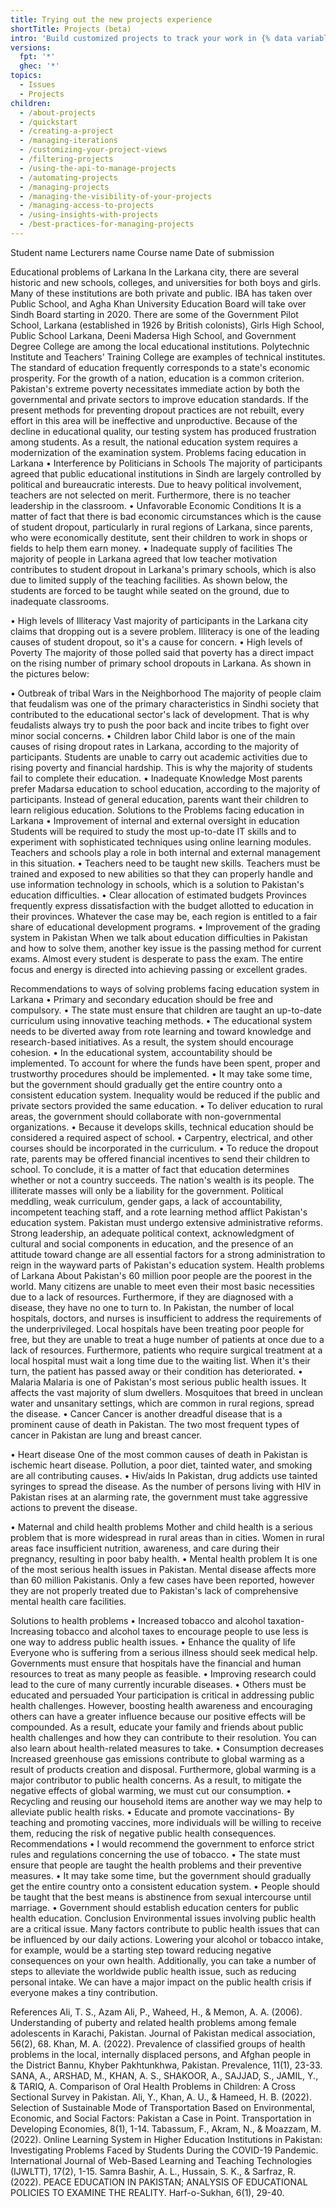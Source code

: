 ```yaml
---
title: Trying out the new projects experience
shortTitle: Projects (beta)
intro: 'Build customized projects to track your work in {% data variables.product.company_short %}.'
versions:
  fpt: '*'
  ghec: '*'
topics:
  - Issues
  - Projects
children:
  - /about-projects
  - /quickstart
  - /creating-a-project
  - /managing-iterations
  - /customizing-your-project-views
  - /filtering-projects
  - /using-the-api-to-manage-projects
  - /automating-projects
  - /managing-projects
  - /managing-the-visibility-of-your-projects
  - /managing-access-to-projects
  - /using-insights-with-projects
  - /best-practices-for-managing-projects
---
```



Student name
Lecturers name
Course name
Date of submission











Educational problems of Larkana
In the Larkana city, there are several historic and new schools, colleges, and universities for both boys and girls. Many of these institutions are both private and public. IBA has taken over Public School, and Agha Khan University Education Board will take over Sindh Board starting in 2020.
There are some of the Government Pilot School, Larkana (established in 1926 by British colonists), Girls High School, Public School Larkana, Deeni Madersa High School, and Government Degree College are among the local educational institutions. Polytechnic Institute and Teachers' Training College are examples of technical institutes. The standard of education frequently corresponds to a state's economic prosperity. For the growth of a nation, education is a common criterion. Pakistan's extreme poverty necessitates immediate action by both the governmental and private sectors to improve education standards.
If the present methods for preventing dropout practices are not rebuilt, every effort in this area will be ineffective and unproductive. Because of the decline in educational quality, our testing system has produced frustration among students. As a result, the national education system requires a modernization of the examination system.
Problems facing education in Larkana
•	Interference by Politicians in Schools
The majority of participants agreed that public educational institutions in Sindh are largely controlled by political and bureaucratic interests. Due to heavy political involvement, teachers are not selected on merit. Furthermore, there is no teacher leadership in the classroom.
•	Unfavorable Economic Conditions
It is a matter of fact that there is bad economic circumstances which is the cause of student dropout, particularly in rural regions of Larkana, since parents, who were economically destitute, sent their children to work in shops or fields to help them earn money.
•	Inadequate supply of facilities
The majority of people in Larkana agreed that low teacher motivation contributes to student dropout in Larkana's primary schools, which is also due to limited supply of the teaching facilities. As shown below, the students are forced to be taught while seated on the ground, due to inadequate classrooms.
 
•	High levels of Illiteracy
Vast majority of participants in the Larkana city claims that dropping out is a severe problem. Illiteracy is one of the leading causes of student dropout, so it's a cause for concern.
•	High levels of Poverty
The majority of those polled said that poverty has a direct impact on the rising number of primary school dropouts in Larkana. As shown in the pictures below:
  
•	Outbreak of tribal Wars in the Neighborhood
The majority of people claim that feudalism was one of the primary characteristics in Sindhi society that contributed to the educational sector's lack of development. That is why feudalists always try to push the poor back and incite tribes to fight over minor social concerns.
•	  Children labor
Child labor is one of the main causes of rising dropout rates in Larkana, according to the majority of participants. Students are unable to carry out academic activities due to rising poverty and financial hardship. This is why the majority of students fail to complete their education.
•	Inadequate Knowledge
Most parents prefer Madarsa education to school education, according to the majority of participants. Instead of general education, parents want their children to learn religious education.
Solutions to the Problems facing education in Larkana
•	Improvement of internal and external oversight in education 
Students will be required to study the most up-to-date IT skills and to experiment with sophisticated techniques using online learning modules. Teachers and schools play a role in both internal and external management in this situation.
•	Teachers need to be taught new skills.
Teachers must be trained and exposed to new abilities so that they can properly handle and use information technology in schools, which is a solution to Pakistan's education difficulties.
•	Clear allocation of estimated budgets
Provinces frequently express dissatisfaction with the budget allotted to education in their provinces. Whatever the case may be, each region is entitled to a fair share of educational development programs.
•	Improvement of the grading system in Pakistan
When we talk about education difficulties in Pakistan and how to solve them, another key issue is the passing method for current exams. Almost every student is desperate to pass the exam. The entire focus and energy is directed into achieving passing or excellent grades.

Recommendations to ways of solving problems facing education system in Larkana
•	Primary and secondary education should be free and compulsory.
•	The state must ensure that children are taught an up-to-date curriculum using innovative teaching methods.
•	The educational system needs to be diverted away from rote learning and toward knowledge and research-based initiatives. As a result, the system should encourage cohesion.
•	In the educational system, accountability should be implemented. To account for where the funds have been spent, proper and trustworthy procedures should be implemented. 
•	It may take some time, but the government should gradually get the entire country onto a consistent education system. Inequality would be reduced if the public and private sectors provided the same education. 
•	To deliver education to rural areas, the government should collaborate with non-governmental organizations.
•	Because it develops skills, technical education should be considered a required aspect of school.
•	Carpentry, electrical, and other courses should be incorporated in the curriculum.
•	To reduce the dropout rate, parents may be offered financial incentives to send their children to school.
To conclude, it is a matter of fact that education determines whether or not a country succeeds. The nation's wealth is its people. The illiterate masses will only be a liability for the government. Political meddling, weak curriculum, gender gaps, a lack of accountability, incompetent teaching staff, and a rote learning method afflict Pakistan's education system. Pakistan must undergo extensive administrative reforms. Strong leadership, an adequate political context, acknowledgment of cultural and social components in education, and the presence of an attitude toward change are all essential factors for a strong administration to reign in the wayward parts of Pakistan's education system.
Health problems of Larkana
About Pakistan's 60 million poor people are the poorest in the world. Many citizens are unable to meet even their most basic necessities due to a lack of resources. Furthermore, if they are diagnosed with a disease, they have no one to turn to. In Pakistan, the number of local hospitals, doctors, and nurses is insufficient to address the requirements of the underprivileged.
Local hospitals have been treating poor people for free, but they are unable to treat a huge number of patients at once due to a lack of resources. Furthermore, patients who require surgical treatment at a local hospital must wait a long time due to the waiting list. When it's their turn, the patient has passed away or their condition has deteriorated.
•	Malaria 
Malaria is one of Pakistan's most serious public health issues. It affects the vast majority of slum dwellers. Mosquitoes that breed in unclean water and unsanitary settings, which are common in rural regions, spread the disease.
•	Cancer
Cancer is another dreadful disease that is a prominent cause of death in Pakistan. The two most frequent types of cancer in Pakistan are lung and breast cancer.
 
•	Heart disease
One of the most common causes of death in Pakistan is ischemic heart disease. Pollution, a poor diet, tainted water, and smoking are all contributing causes.
•	Hiv/aids 
In Pakistan, drug addicts use tainted syringes to spread the disease. As the number of persons living with HIV in Pakistan rises at an alarming rate, the government must take aggressive actions to prevent the disease.
 
•	Maternal and child health problems
Mother and child health is a serious problem that is more widespread in rural areas than in cities. Women in rural areas face insufficient nutrition, awareness, and care during their pregnancy, resulting in poor baby health.
•	Mental health problem
It is one of the most serious health issues in Pakistan. Mental disease affects more than 60 million Pakistanis. Only a few cases have been reported, however they are not properly treated due to Pakistan's lack of comprehensive mental health care facilities.
 
Solutions to health problems
•	Increased tobacco and alcohol taxation- Increasing tobacco and alcohol taxes to encourage people to use less is one way to address public health issues.
•	Enhance the quality of life
Everyone who is suffering from a serious illness should seek medical help. Governments must ensure that hospitals have the financial and human resources to treat as many people as feasible.
•	Improving research could lead to the cure of many currently incurable diseases.
•	Others must be educated and persuaded
Your participation is critical in addressing public health challenges. However, boosting health awareness and encouraging others can have a greater influence because our positive effects will be compounded. As a result, educate your family and friends about public health challenges and how they can contribute to their resolution. You can also learn about health-related measures to take.
•	Consumption decreases
Increased greenhouse gas emissions contribute to global warming as a result of products creation and disposal. Furthermore, global warming is a major contributor to public health concerns. As a result, to mitigate the negative effects of global warming, we must cut our consumption.
•	Recycling and reusing our household items are another way we may help to alleviate public health risks.
•	Educate and promote vaccinations- By teaching and promoting vaccines, more individuals will be willing to receive them, reducing the risk of negative public health consequences.
Recommendations
•	I would recommend the government to enforce strict rules and regulations concerning the use of tobacco.
•	The state must ensure that people are taught the health problems and their preventive measures. 
•	It may take some time, but the government should gradually get the entire country onto a consistent education system. 
•	People should be taught that the best means is abstinence from sexual intercourse until marriage.
•	Government should establish education centers for public health education.
Conclusion 
Environmental issues involving public health are a critical issue. Many factors contribute to public health issues that can be influenced by our daily actions. Lowering your alcohol or tobacco intake, for example, would be a starting step toward reducing negative consequences on your own health. Additionally, you can take a number of steps to alleviate the worldwide public health issue, such as reducing personal intake. We can have a major impact on the public health crisis if everyone makes a tiny contribution.







References
Ali, T. S., Azam Ali, P., Waheed, H., & Memon, A. A. (2006). Understanding of puberty and related health problems among female adolescents in Karachi, Pakistan. Journal of Pakistan medical association, 56(2), 68.
Khan, M. A. (2022). Prevalence of classified groups of health problems in the local, internally displaced persons, and Afghan people in the District Bannu, Khyber Pakhtunkhwa, Pakistan. Prevalence, 11(1), 23-33.
SANA, A., ARSHAD, M., KHAN, A. S., SHAKOOR, A., SAJJAD, S., JAMIL, Y., & TARIQ, A. Comparison of Oral Health Problems in Children: A Cross Sectional Survey in Pakistan.
Ali, Y., Khan, A. U., & Hameed, H. B. (2022). Selection of Sustainable Mode of Transportation Based on Environmental, Economic, and Social Factors: Pakistan a Case in Point. Transportation in Developing Economies, 8(1), 1-14.
Tabassum, F., Akram, N., & Moazzam, M. (2022). Online Learning System in Higher Education Institutions in Pakistan: Investigating Problems Faced by Students During the COVID-19 Pandemic. International Journal of Web-Based Learning and Teaching Technologies (IJWLTT), 17(2), 1-15.
Samra Bashir, A. L., Hussain, S. K., & Sarfraz, R. (2022). PEACE EDUCATION IN PAKISTAN; ANALYSIS OF EDUCATIONAL POLICIES TO EXAMINE THE REALITY. Harf-o-Sukhan, 6(1), 29-40.


